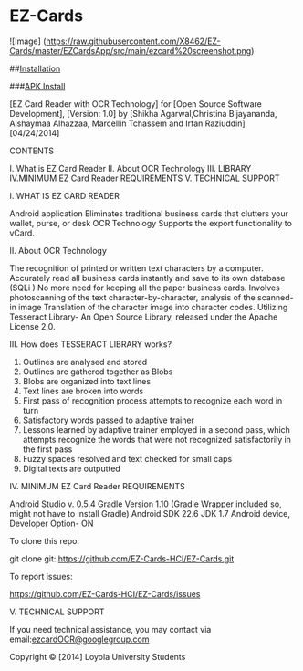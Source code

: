 EZ-Cards
========

![Image] (https://raw.githubusercontent.com/X8462/EZ-Cards/master/EZCardsApp/src/main/ezcard%20screenshot.png)

##[Installation](https://github.com/EZ-Cards-HCI/EZ-Cards/blob/master/Install.md) 

###[APK Install](https://github.com/EZ-Cards-HCI/EZ-Cards/raw/master/EZCardsApp.apk)

[EZ Card Reader with OCR Technology] for [Open Source Software Development], [Version: 1.0]
by [Shikha Agarwal,Christina Bijayananda, Alshaymaa Alhazzaa, Marcellin Tchassem and Irfan Raziuddin] [04/24/2014]

CONTENTS

I. What is EZ Card Reader II. About OCR Technology III. LIBRARY IV.MINIMUM EZ Card Reader REQUIREMENTS V. TECHNICAL SUPPORT

I. WHAT IS EZ CARD READER

Android application
Eliminates traditional business cards that clutters your wallet, purse, or desk
OCR Technology
Supports the export functionality to vCard. 

II. About OCR Technology

The recognition of printed or written text characters by a computer.
Accurately read all  business cards instantly and save to its own database (SQLi ) No more need for keeping all the paper business cards.
Involves photoscanning of the text character-by-character, analysis of the scanned-in image
Translation of the character image into character codes. 
Utilizing Tesseract Library- An Open Source Library, released under the Apache License 2.0.


III. How does TESSERACT LIBRARY works? 

1. Outlines are analysed and stored 
2. Outlines are gathered together as Blobs 
3. Blobs are organized into text lines 
4. Text lines are broken into words 
5. First pass of recognition process attempts to recognize each word in turn 
6. Satisfactory words passed to adaptive trainer 
7. Lessons learned by adaptive trainer employed in a second pass, which attempts recognize the words that were not recognized satisfactorily in the first pass 
8. Fuzzy spaces resolved and text checked for small caps 
9. Digital texts are outputted 

IV. MINIMUM EZ Card Reader REQUIREMENTS

Android Studio v. 0.5.4
Gradle Version 1.10 (Gradle Wrapper included so, might not have to install Gradle)
Android SDK 22.6
JDK 1.7
Android device, Developer Option- ON

To clone this repo:

   git clone git: https://github.com/EZ-Cards-HCI/EZ-Cards.git

To report issues:

   https://github.com/EZ-Cards-HCI/EZ-Cards/issues
   
V. TECHNICAL SUPPORT

If you need technical assistance, you may contact via email:ezcardOCR@googlegroup.com


Copyright © [2014] Loyola University Students 
